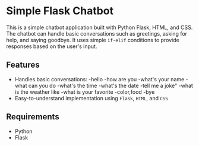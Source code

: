 # Simple Flask Chatbot

This is a simple chatbot application built with Python Flask, HTML, and CSS. The chatbot can handle basic conversations such as greetings, asking for help, and saying goodbye. It uses simple `if-elif` conditions to provide responses based on the user's input.

## Features

- Handles basic conversations:
    -hello
    -how are you
    -what's your name
    -what can you do
    -what's the time
    -what's the date
    -tell me a joke"
    -what is the weather like
    -what is your favorite
    -color,food
    -bye
- Easy-to-understand implementation using `Flask`, `HTML`, and `CSS`

## Requirements

- Python
- Flask
